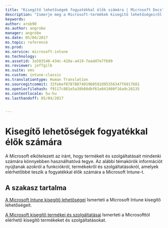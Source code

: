 ```yaml
---
title: "Kisegítő lehetőségek fogyatékkal élők számára | Microsoft Docs"
description: "Ismerje meg a Microsoft-termékek kisegítő lehetőségeiről szóló információkat."
keywords: 
author: arob98
ms.author: angrobe
manager: angrobe
ms.date: 05/04/2017
ms.topic: reference
ms.prod: 
ms.service: microsoft-intune
ms.technology: 
ms.assetid: 3a503548-434c-410a-a419-7eadd7e7fb99
ms.reviewer: jeffgilb
ms.suite: ems
ms.custom: intune-classic
ms.translationtype: Human Translation
ms.sourcegitcommit: 33febef8787887401960592d95356347f6917681
ms.openlocfilehash: f9117c881e5a38b08dbf61e841980f16a9c26135
ms.contentlocale: hu-hu
ms.lasthandoff: 05/04/2017


---
```


# <a name="accessibility-for-people-with-disabilities"></a>Kisegítő lehetőségek fogyatékkal élők számára
A Microsoft elkötelezett az iránt, hogy termékeit és szolgáltatásait mindenki számára könnyebben használhatóvá tegye. Az alábbi témakörök információt nyújtanak azokról a funkciókról, termékekről és szolgáltatásokról, amelyek elérhetőbbé teszik a fogyatékkal élők számára a Microsoft Intune-t.

## <a name="in-this-section"></a>A szakasz tartalma
[A Microsoft Intune kisegítő lehetőségei](accessibility-features-of-microsoft-intune.md) Ismerteti a Microsoft Intune kisegítő lehetőségeit.

[A Microsoft kisegítő termékei és szolgáltatásai](accessibility-products-and-services-from-microsoft.md) Ismerteti a Microsofttól elérhető kisegítő termékeket és szolgáltatásokat.

